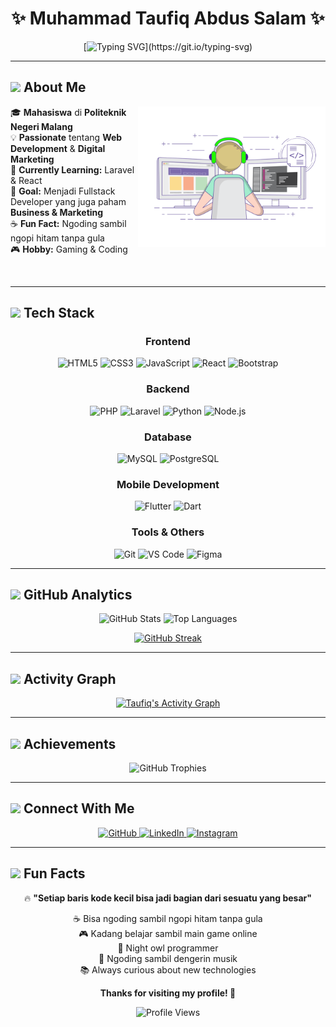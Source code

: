 # <div align="center">✨ Muhammad Taufiq Abdus Salam ✨</div>

<div align="center">
  
[![Typing SVG](https://readme-typing-svg.demolab.com?font=Fira+Code&size=22&duration=3000&pause=1000&color=00D4FF&center=true&vCenter=true&width=500&lines=Fullstack+Web+Developer+%F0%9F%92%BB;Digital+Marketing+Enthusiast+%F0%9F%93%88;)](https://git.io/typing-svg)

</div>

---

## <img src="https://media.giphy.com/media/iY8CRBdQXODJSCERIr/giphy.gif" width="35"> About Me

<img align="right" alt="Coding" width="300" src="https://raw.githubusercontent.com/devSouvik/devSouvik/master/gif3.gif">

🎓 **Mahasiswa** di **Politeknik Negeri Malang**  
💡 **Passionate** tentang **Web Development** & **Digital Marketing**  
📖 **Currently Learning:** Laravel & React  
🎯 **Goal:** Menjadi Fullstack Developer yang juga paham **Business & Marketing**  
☕ **Fun Fact:** Ngoding sambil ngopi hitam tanpa gula  
🎮 **Hobby:** Gaming & Coding

<br clear="both">

---

## <img src="https://media.giphy.com/media/WUlplcMpOCEmTGBtBW/giphy.gif" width="30"> Tech Stack

<div align="center">
  
### Frontend
![HTML5](https://img.shields.io/badge/HTML5-E34F26?style=for-the-badge&logo=html5&logoColor=white)
![CSS3](https://img.shields.io/badge/CSS3-1572B6?style=for-the-badge&logo=css3&logoColor=white)
![JavaScript](https://img.shields.io/badge/JavaScript-F7DF1E?style=for-the-badge&logo=javascript&logoColor=black)
![React](https://img.shields.io/badge/React-20232A?style=for-the-badge&logo=react&logoColor=61DAFB)
![Bootstrap](https://img.shields.io/badge/Bootstrap-563D7C?style=for-the-badge&logo=bootstrap&logoColor=white)

### Backend
![PHP](https://img.shields.io/badge/PHP-777BB4?style=for-the-badge&logo=php&logoColor=white)
![Laravel](https://img.shields.io/badge/Laravel-FF2D20?style=for-the-badge&logo=laravel&logoColor=white)
![Python](https://img.shields.io/badge/Python-3776AB?style=for-the-badge&logo=python&logoColor=white)
![Node.js](https://img.shields.io/badge/Node.js-43853D?style=for-the-badge&logo=node.js&logoColor=white)

### Database
![MySQL](https://img.shields.io/badge/MySQL-005C84?style=for-the-badge&logo=mysql&logoColor=white)
![PostgreSQL](https://img.shields.io/badge/PostgreSQL-316192?style=for-the-badge&logo=postgresql&logoColor=white)

### Mobile Development
![Flutter](https://img.shields.io/badge/Flutter-02569B?style=for-the-badge&logo=flutter&logoColor=white)
![Dart](https://img.shields.io/badge/Dart-0175C2?style=for-the-badge&logo=dart&logoColor=white)

### Tools & Others
![Git](https://img.shields.io/badge/Git-F05032?style=for-the-badge&logo=git&logoColor=white)
![VS Code](https://img.shields.io/badge/VS_Code-0078D4?style=for-the-badge&logo=visual%20studio%20code&logoColor=white)
![Figma](https://img.shields.io/badge/Figma-F24E1E?style=for-the-badge&logo=figma&logoColor=white)

</div>

---

## <img src="https://media.giphy.com/media/ZDX7lKJ3b3fXO/giphy.gif" width="30"> GitHub Analytics

<div align="center">
  
<img height="180em" src="https://github-readme-stats.vercel.app/api?username=MuhammadTaufiqAbdusSalam&show_icons=true&count_private=true&hide_border=true&title_color=00D4FF&icon_color=00D4FF&text_color=c9d1d9&bg_color=0d1117" alt="GitHub Stats" />
<img height="180em" src="https://github-readme-stats.vercel.app/api/top-langs/?username=MuhammadTaufiqAbdusSalam&layout=compact&hide_border=true&title_color=00D4FF&text_color=c9d1d9&bg_color=0d1117" alt="Top Languages" />

</div>

<div align="center">
  
[![GitHub Streak](https://streak-stats.demolab.com?user=MuhammadTaufiqAbdusSalam&theme=tokyonight&hide_border=true&date_format=M%20j%5B%2C%20Y%5D)](https://git.io/streak-stats)

</div>

---

## <img src="https://media.giphy.com/media/xT9IgzoKnwFNmISR8I/giphy.gif" width="30"> Activity Graph

<div align="center">
  
[![Taufiq's Activity Graph](https://github-readme-activity-graph.vercel.app/graph?username=MuhammadTaufiqAbdusSalam&custom_title=Muhammad%20Taufiq's%20GitHub%20Activity%20Graph&bg_color=0D1117&color=00D4FF&line=00D4FF&point=00D4FF&area_color=00D4FF&title_color=00D4FF&area=true)](https://github.com/ashutosh00710/github-readme-activity-graph)

</div>

---

## <img src="https://media.giphy.com/media/j2pOGeGYKe2xCCKwfi/giphy.gif" width="30"> Achievements

<div align="center">
  
<img src="https://github-profile-trophy.vercel.app/?username=MuhammadTaufiqAbdusSalam&theme=tokyonight&no-frame=true&margin-w=10&margin-h=10&column=4" alt="GitHub Trophies" />

</div>

---

## <img src="https://media.giphy.com/media/LnQjpWaON8nhr21vNW/giphy.gif" width="30"> Connect With Me

<div align="center">
  
<a href="https://github.com/MuhammadTaufiqAbdusSalam" target="_blank">
  <img src="https://img.shields.io/badge/GitHub-100000?style=for-the-badge&logo=github&logoColor=white" alt="GitHub"/>
</a>
<a href="https://linkedin.com/in/muhammadtaufiqabdussalam" target="_blank">
  <img src="https://img.shields.io/badge/LinkedIn-0077B5?style=for-the-badge&logo=linkedin&logoColor=white" alt="LinkedIn"/>
</a>
<a href="https://instagram.com/taufiq_salam" target="_blank">
  <img src="https://img.shields.io/badge/Instagram-E4405F?style=for-the-badge&logo=instagram&logoColor=white" alt="Instagram"/>
</a>

</div>

---

## <img src="https://media.giphy.com/media/ObNTw8Uzwy6KQ/giphy.gif" width="30"> Fun Facts

<div align="center">
  
🔥 **"Setiap baris kode kecil bisa jadi bagian dari sesuatu yang besar"**

☕ Bisa ngoding sambil ngopi hitam tanpa gula  
🎮 Kadang belajar sambil main game online  
🌙 Night owl programmer  
🎵 Ngoding sambil dengerin musik  
📚 Always curious about new technologies  

</div>

<div align="center">

**Thanks for visiting my profile! 🚀**

<img src="https://komarev.com/ghpvc/?username=MuhammadTaufiqAbdusSalam&style=for-the-badge&color=00D4FF" alt="Profile Views" />

</div>
